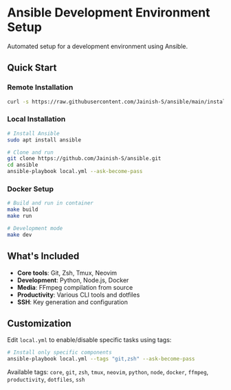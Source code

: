 # Ansible Development Environment Setup

Automated setup for a development environment using Ansible.

## Quick Start

### Remote Installation

```bash
curl -s https://raw.githubusercontent.com/Jainish-S/ansible/main/install | bash
```

### Local Installation

```bash
# Install Ansible
sudo apt install ansible

# Clone and run
git clone https://github.com/Jainish-S/ansible.git
cd ansible
ansible-playbook local.yml --ask-become-pass
```

### Docker Setup

```bash
# Build and run in container
make build
make run

# Development mode
make dev
```

## What's Included

- **Core tools**: Git, Zsh, Tmux, Neovim
- **Development**: Python, Node.js, Docker
- **Media**: FFmpeg compilation from source
- **Productivity**: Various CLI tools and dotfiles
- **SSH**: Key generation and configuration

## Customization

Edit `local.yml` to enable/disable specific tasks using tags:

```bash
# Install only specific components
ansible-playbook local.yml --tags "git,zsh" --ask-become-pass
```

Available tags: `core`, `git`, `zsh`, `tmux`, `neovim`, `python`, `node`, `docker`, `ffmpeg`, `productivity`, `dotfiles`, `ssh`

